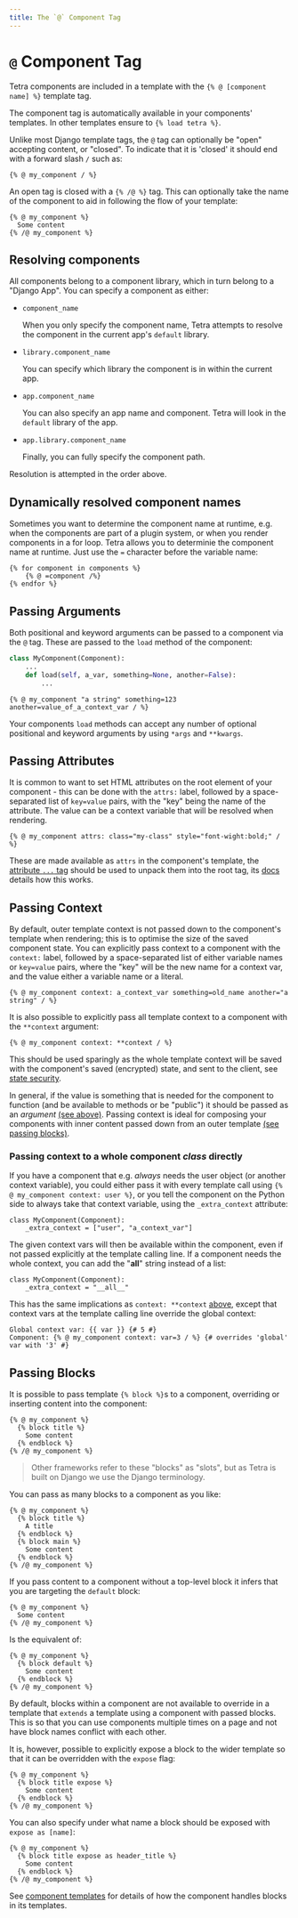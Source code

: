 ```yaml
---
title: The `@` Component Tag
---
```


# `@` Component Tag

Tetra components are included in a template with the `{% @ [component name] %}` template tag.

The component tag is automatically available in your components' templates. In other templates ensure to `{% load tetra %}`.

Unlike most Django template tags, the `@` tag can optionally be "open" accepting content, or "closed". To indicate that it is 'closed' it should end with a forward slash `/` such as:

``` django
{% @ my_component / %}
```

An open tag is closed with a `{% /@ %}` tag.  This can optionally take the name of the component to aid in following the flow of your template:

``` django
{% @ my_component %}
  Some content
{% /@ my_component %}
```

## Resolving components

All components belong to a component library, which in turn belong to a "Django App". You can specify a component as either:

  - `component_name`

    When you only specify the component name, Tetra attempts to resolve the component in the current app's `default` library.

  - `library.component_name`

    You can specify which library the component is in within the current app.

  - `app.component_name`

    You can also specify an app name and component. Tetra will look in the `default` library of the app.

  - `app.library.component_name`

    Finally, you can fully specify the component path.

Resolution is attempted in the order above.

## Dynamically resolved component names

Sometimes you want to determine the component name at runtime, e.g. when the components are part of a plugin system, or when you render components in a for loop. Tetra allows you to  determinie the component name at runtime. Just use the `=` character before the variable name:

```django
{% for component in components %}
    {% @ =component /%}
{% endfor %}
```

## Passing Arguments

Both positional and keyword arguments can be passed to a component via the `@` tag. These are passed to the `load` method of the component:

``` python
class MyComponent(Component):
    ...
    def load(self, a_var, something=None, another=False):
        ...
```

``` django
{% @ my_component "a string" something=123 another=value_of_a_context_var / %}
```

Your components `load` methods can accept any number of optional positional and keyword arguments by using `*args` and `**kwargs`.

## Passing Attributes

It is common to want to set HTML attributes on the root element of your component  - this can be done with the `attrs:` label, followed by a space-separated list of `key=value` pairs, with the "key" being the name of the attribute. The value can be a context variable that will be resolved when rendering.

``` django
{% @ my_component attrs: class="my-class" style="font-wight:bold;" / %}
```

These are made available as `attrs` in the component's template, the [attribute  `...` tag](attribute-tag.md) should be used to unpack them into the root tag, its [docs](attribute-tag.md) details how this works.

## Passing Context

By default, outer template context is not passed down to the component's template when rendering; this is to optimise the size of the saved component state. You can explicitly pass context to a component with the `context:` label, followed by a space-separated list of either variable names or `key=value` pairs, where the "key" will be the new name for a context var, and the value either a variable name or a literal.

``` django
{% @ my_component context: a_context_var something=old_name another="a string" / %}
```

It is  also possible to explicitly pass all template context to a component with the `**context` argument:

``` django
{% @ my_component context: **context / %}
```

This should be used sparingly as the whole template context will be saved with the component's saved (encrypted) state, and sent to the client, see [state security](state-security.md).

In general, if the value is something that is needed for the component to function (and be available to methods or be "public") it should be passed as an *argument* [(see above)](#passing-attributes). Passing context is ideal for composing your components with inner content passed down from an outer template [(see passing blocks)](#passing-blocks).


### Passing context to a whole component *class* directly

If you have a component that e.g. *always* needs the user object (or another context variable), you could either pass it with every template call using `{% @ my_component context: user %}`, or you tell the component on the Python side to always take that context variable, using the `_extra_context` attribute:

```django
class MyComponent(Component):
    _extra_context = ["user", "a_context_var"]
```

The given context vars will then be available within the component, even if not passed explicitly at the template calling line. If a component needs the whole context, you can add the "__all__" string instead of a list:

```django
class MyComponent(Component):
    _extra_context = "__all__"
```

This has the same implications as `context: **context` [above](#passing-context), except that context vars at the template calling line override the global context:

``` django
Global context var: {{ var }} {# 5 #}
Component: {% @ my_component context: var=3 / %} {# overrides 'global' var with '3' #}
```

## Passing Blocks

It is possible to pass template `{% block %}`s to a component, overriding or inserting content into the component:

``` django
{% @ my_component %}
  {% block title %}
    Some content
  {% endblock %}
{% /@ my_component %}
```

> Other frameworks refer to these "blocks" as "slots", but as Tetra is built on Django we use the Django terminology.

You can pass as many blocks to a component as you like:

``` django
{% @ my_component %}
  {% block title %}
    A title
  {% endblock %}
  {% block main %}
    Some content
  {% endblock %}
{% /@ my_component %}
```

If you pass content to a component without a top-level block it infers that you are targeting the `default` block:

``` django
{% @ my_component %}
  Some content
{% /@ my_component %}
```

Is the equivalent of:

``` django
{% @ my_component %}
  {% block default %}
    Some content
  {% endblock %}
{% /@ my_component %}
```

By default, blocks within a component are not available to override in a template that `extends` a template using a component with passed blocks. This is so that you can use components multiple times on a page and not have block names conflict with each other.

It is, however, possible to explicitly expose a block to the wider template so that it can be overridden with the `expose` flag:

``` django
{% @ my_component %}
  {% block title expose %}
    Some content
  {% endblock %}
{% /@ my_component %}
```

You can also specify under what name a block should be exposed with `expose as [name]`:

``` django
{% @ my_component %}
  {% block title expose as header_title %}
    Some content
  {% endblock %}
{% /@ my_component %}
```

See [component templates](components.md#templates) for details of how the component handles blocks in its templates.
